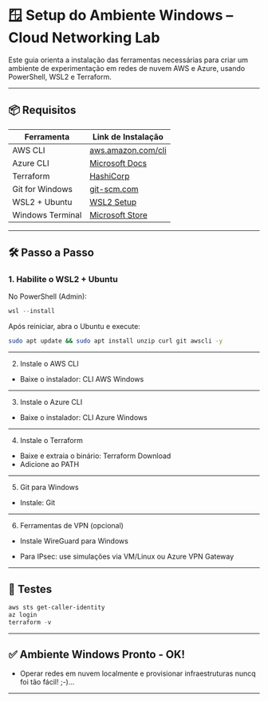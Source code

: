# 🪟 Setup do Ambiente Windows – Cloud Networking Lab

Este guia orienta a instalação das ferramentas necessárias para criar um ambiente de experimentação em redes de nuvem AWS e Azure, usando PowerShell, WSL2 e Terraform.

---

## 📦 Requisitos

| Ferramenta         | Link de Instalação                                         |
|--------------------|------------------------------------------------------------|
| AWS CLI            | [aws.amazon.com/cli](https://docs.aws.amazon.com/cli/latest/userguide/install-cliv2-windows.html) |
| Azure CLI          | [Microsoft Docs](https://learn.microsoft.com/cli/azure/install-azure-cli-windows) |
| Terraform          | [HashiCorp](https://developer.hashicorp.com/terraform/downloads) |
| Git for Windows    | [git-scm.com](https://git-scm.com/download/win)            |
| WSL2 + Ubuntu      | [WSL2 Setup](https://learn.microsoft.com/windows/wsl/)     |
| Windows Terminal   | [Microsoft Store](https://aka.ms/terminal)                 |

---

## 🛠️ Passo a Passo

### 1. Habilite o WSL2 + Ubuntu

No PowerShell (Admin):

```powershell
wsl --install
```

Após reiniciar, abra o Ubuntu e execute:
```bash
sudo apt update && sudo apt install unzip curl git awscli -y
```

---

2. Instale o AWS CLI

- Baixe o instalador: CLI AWS Windows

---

3. Instale o Azure CLI

- Baixe o instalador: CLI Azure Windows

---

4. Instale o Terraform

- Baixe e extraia o binário: Terraform Download
- Adicione ao PATH

---

5. Git para Windows

- Instale: Git

---

6. Ferramentas de VPN (opcional)

- Instale WireGuard para Windows

- Para IPsec: use simulações via VM/Linux ou Azure VPN Gateway

---

## 🧪 Testes
```powershell
aws sts get-caller-identity
az login
terraform -v
```

---

## ✅ Ambiente Windows Pronto - OK! 

- Operar redes em nuvem localmente e provisionar infraestruturas nuncq foi tão fácil! ;-)...

---
